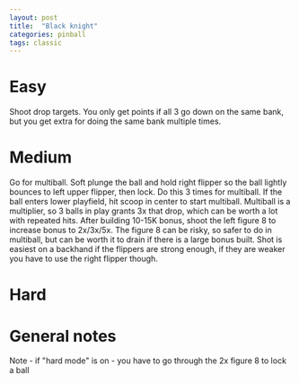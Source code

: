 ```yaml
---
layout: post
title:  "Black knight"
categories: pinball
tags: classic
---
```


# Easy
Shoot drop targets. You only get points if all 3 go down on the same bank, but you get extra for doing the same bank multiple times.

# Medium
Go for multiball. Soft plunge the ball and hold right flipper so the ball lightly bounces to left upper flipper, then lock. Do this 3 times for multiball. If the ball enters lower playfield, hit scoop in center to start multiball. Multiball is a multiplier, so 3 balls in play grants 3x that drop, which can be worth a lot with repeated hits. After building 10-15K bonus, shoot the left figure 8 to increase bonus to 2x/3x/5x. The figure 8 can be risky, so safer to do in multiball, but can be worth it to drain if there is a large bonus built. Shot is easiest on a backhand if the flippers are strong enough, if they are weaker you have to use the right flipper though.

# Hard
# General notes
Note - if "hard mode" is on - you have to go through the 2x figure 8 to lock a ball

